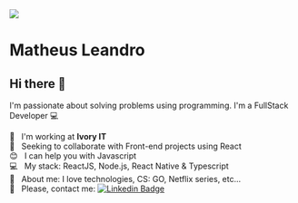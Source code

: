 <img width="auto" src="https://media-exp1.licdn.com/dms/image/C5616AQFd_g9g9rBegQ/profile-displaybackgroundimage-shrink_350_1400/0?e=1603324800&v=beta&t=aVyxzSRRI70L4XiM5QRIYkpu-fxWjSyUn04Hrmdx62o">


# Matheus Leandro

## Hi there 👋
I'm passionate about solving problems using programming.
I'm a FullStack Developer :computer:

 :rocket:  &nbsp; I'm working at **Ivory IT**
 <br/> :purple_heart: &nbsp; Seeking to collaborate with Front-end projects using React
 <br/> :blush: &nbsp; I can help you with Javascript
 <br/> :computer: &nbsp; My stack: ReactJS, Node.js, React Native & Typescript
 <br/> 💬  &nbsp; About me: I love technologies, CS: GO, Netflix series, etc...
 <br/> :email: &nbsp; Please, contact me: [![Linkedin Badge](https://img.shields.io/badge/-MatheusLeandro-blue?style=flat-square&logo=Linkedin&logoColor=white&link=https://www.linkedin.com/in/mattleandroo/)](https://www.linkedin.com/in/mattleandroo/)

